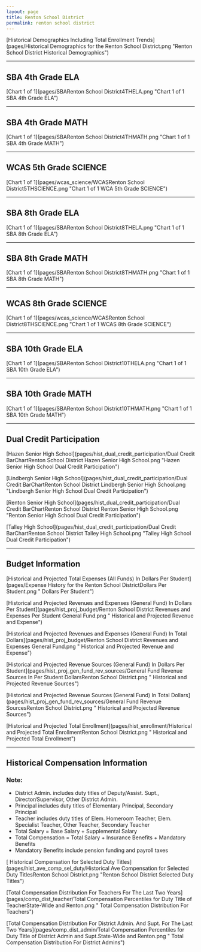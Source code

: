 ```yaml
---
layout: page
title: Renton School District
permalink: renton school district
---
```



[Historical Demographics Including Total Enrollment Trends](pages/Historical Demographics for the Renton School District.png "Renton School District Historical Demographics")

___

## SBA 4th Grade ELA

[Chart 1 of 1](pages/SBARenton School District4THELA.png "Chart 1 of 1 SBA 4th Grade ELA")


___

## SBA 4th Grade MATH

[Chart 1 of 1](pages/SBARenton School District4THMATH.png "Chart 1 of 1 SBA 4th Grade MATH")


___

## WCAS 5th Grade SCIENCE

[Chart 1 of 1](pages/wcas_science/WCASRenton School District5THSCIENCE.png "Chart 1 of 1 WCA 5th Grade SCIENCE")


___

## SBA 8th Grade ELA

[Chart 1 of 1](pages/SBARenton School District8THELA.png "Chart 1 of 1 SBA 8th Grade ELA")


___

## SBA 8th Grade MATH

[Chart 1 of 1](pages/SBARenton School District8THMATH.png "Chart 1 of 1 SBA 8th Grade MATH")


___

## WCAS 8th Grade SCIENCE

[Chart 1 of 1](pages/wcas_science/WCASRenton School District8THSCIENCE.png "Chart 1 of 1 WCAS 8th Grade SCIENCE")


___

## SBA 10th Grade ELA

[Chart 1 of 1](pages/SBARenton School District10THELA.png "Chart 1 of 1 SBA 10th Grade ELA")


___

## SBA 10th Grade MATH

[Chart 1 of 1](pages/SBARenton School District10THMATH.png "Chart 1 of 1 SBA 10th Grade MATH")


___

## Dual Credit Participation

[Hazen Senior High School](pages/hist_dual_credit_participation/Dual Credit BarChartRenton School District Hazen Senior High School.png "Hazen Senior High School Dual Credit Participation")

[Lindbergh Senior High School](pages/hist_dual_credit_participation/Dual Credit BarChartRenton School District Lindbergh Senior High School.png "Lindbergh Senior High School Dual Credit Participation")

[Renton Senior High School](pages/hist_dual_credit_participation/Dual Credit BarChartRenton School District Renton Senior High School.png "Renton Senior High School Dual Credit Participation")

[Talley High School](pages/hist_dual_credit_participation/Dual Credit BarChartRenton School District Talley High School.png "Talley High School Dual Credit Participation")


___

## Budget Information

[Historical and Projected Total Expenses (All Funds) In Dollars Per Student](pages/Expense History for the Renton School DistrictDollars Per Student.png " Dollars Per Student")

[Historical and Projected Revenues and Expenses (General Fund) In Dollars Per Student](pages/hist_proj_budget/Renton School District Revenues and Expenses Per Student General Fund.png " Historical and Projected Revenue and Expense")

[Historical and Projected Revenues and Expenses (General Fund) In Total Dollars](pages/hist_proj_budget/Renton School District Revenues and Expenses General Fund.png " Historical and Projected Revenue and Expense")

[Historical and Projected Revenue Sources (General Fund) In Dollars Per Student](pages/hist_proj_gen_fund_rev_sources/General Fund Revenue Sources In Per Student DollarsRenton School District.png " Historical and Projected Revenue Sources")

[Historical and Projected Revenue Sources (General Fund) In Total Dollars](pages/hist_proj_gen_fund_rev_sources/General Fund Revenue SourcesRenton School District.png " Historical and Projected Revenue Sources")

[Historical and Projected Total Enrollment](pages/hist_enrollment/Historical and Projected Total EnrollmentRenton School District.png " Historical and Projected Total Enrollment")


___

## Historical Compensation Information
### Note:
- District Admin. includes duty titles of Deputy/Assist. Supt., Director/Supervisor, Other District Admin.
- Principal includes duty titles of Elementary Principal, Secondary Principal
- Teacher includes duty titles of Elem. Homeroom Teacher, Elem. Specialist Teacher, Other Teacher, Secondary Teacher
- Total Salary = Base Salary + Supplemental Salary
- Total Compensation = Total Salary + Insurance Benefits + Mandatory Benefits
- Mandatory Benefits include pension funding and payroll taxes

[ Historical Compensation for Selected Duty Titles](pages/hist_ave_comp_sel_duty/Historical Ave Compensation for Selected Duty TitlesRenton School District.png "Renton School District Selected Duty Titles")

[Total Compensation Distribution For Teachers For The Last Two Years](pages/comp_dist_teacher/Total Compensation Percentiles for Duty Title of TeacherState-Wide and Renton.png " Total Compensation Distribution For Teachers")

[Total Compensation Distribution For District Admin. And Supt. For The Last Two Years](pages/comp_dist_admin/Total Compensation Percentiles for Duty Title of District Admin and Supt.State-Wide and Renton.png " Total Compensation Distribution For District Admins")

